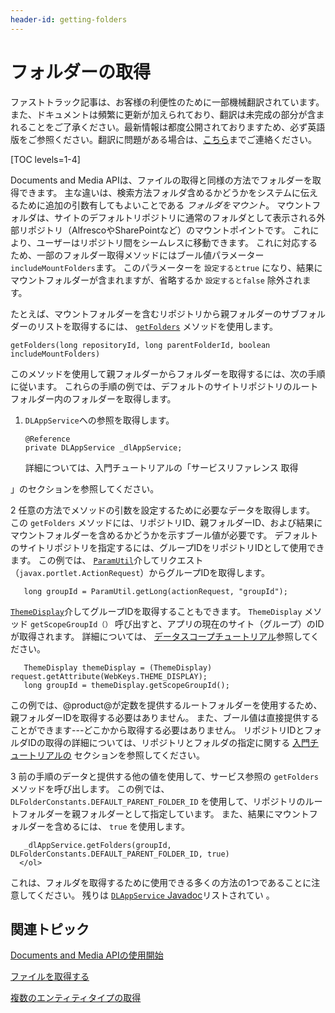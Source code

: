 ```yaml
---
header-id: getting-folders
---
```


# フォルダーの取得

<p class="alert alert-info"><span class="wysiwyg-color-blue120">ファストトラック記事は、お客様の利便性のために一部機械翻訳されています。また、ドキュメントは頻繁に更新が加えられており、翻訳は未完成の部分が含まれることをご了承ください。最新情報は都度公開されておりますため、必ず英語版をご参照ください。翻訳に問題がある場合は、<a href="mailto:support-content-jp@liferay.com">こちら</a>までご連絡ください。</span></p>

[TOC levels=1-4]

Documents and Media APIは、ファイルの取得と同様の方法でフォルダーを取得できます。 主な違いは、検索方法フォルダ含めるかどうかをシステムに伝えるために追加の引数有してもよいことである *フォルダをマウント*。 マウントフォルダは、サイトのデフォルトリポジトリに通常のフォルダとして表示される外部リポジトリ（AlfrescoやSharePointなど）のマウントポイントです。 これにより、ユーザーはリポジトリ間をシームレスに移動できます。 これに対応するため、一部のフォルダー取得メソッドにはブール値パラメーター `includeMountFolders`ます。 このパラメーターを `設定するとtrue` になり、結果にマウントフォルダーが含まれますが、省略するか `設定するとfalse` 除外されます。

たとえば、マウントフォルダーを含むリポジトリから親フォルダーのサブフォルダーのリストを取得するには、 [`getFolders`](@platform-ref@/7.1-latest/javadocs/portal-kernel/com/liferay/document/library/kernel/service/DLAppService.html#getFolders-long-long-boolean-) メソッドを使用します。

    getFolders(long repositoryId, long parentFolderId, boolean includeMountFolders)

このメソッドを使用して親フォルダーからフォルダーを取得するには、次の手順に従います。 これらの手順の例では、デフォルトのサイトリポジトリのルートフォルダー内のフォルダーを取得します。

1.  `DLAppService`への参照を取得します。
   
        @Reference
        private DLAppService _dlAppService;

    詳細については、入門チュートリアルの「サービスリファレンス</a> 取得

」のセクションを参照してください。</p></li> 
   
   2  任意の方法でメソッドの引数を設定するために必要なデータを取得します。 この `getFolders` メソッドには、リポジトリID、親フォルダーID、および結果にマウントフォルダーを含めるかどうかを示すブール値が必要です。 デフォルトのサイトリポジトリを指定するには、グループIDをリポジトリIDとして使用できます。 この例では、 [`ParamUtil`](@platform-ref@/7.1-latest/javadocs/portal-kernel/com/liferay/portal/kernel/util/ParamUtil.html)介してリクエスト（`javax.portlet.ActionRequest`）からグループIDを取得します。
  
       long groupId = ParamUtil.getLong(actionRequest, "groupId");
      
  
  [`ThemeDisplay`](@platform-ref@/7.1-latest/javadocs/portal-kernel/com/liferay/portal/kernel/theme/ThemeDisplay.html)介してグループIDを取得することもできます。 `ThemeDisplay` メソッド `getScopeGroupId（）` 呼び出すと、アプリの現在のサイト（グループ）のIDが取得されます。 詳細については、 [データスコープチュートリアル](/docs/7-1/tutorials/-/knowledge_base/t/data-scopes)参照してください。
  
       ThemeDisplay themeDisplay = (ThemeDisplay) request.getAttribute(WebKeys.THEME_DISPLAY);
       long groupId = themeDisplay.getScopeGroupId();
      
  
  この例では、@product@が定数を提供するルートフォルダーを使用するため、親フォルダーIDを取得する必要はありません。 また、ブール値は直接提供することができます---どこかから取得する必要はありません。 リポジトリIDとフォルダIDの取得の詳細については、リポジトリとフォルダの指定に関する [入門チュートリアルの](/docs/7-1/tutorials/-/knowledge_base/t/getting-started-with-the-documents-and-media-api) セクションを参照してください。

3  前の手順のデータと提供する他の値を使用して、サービス参照の `getFolders` メソッドを呼び出します。 この例では、 `DLFolderConstants.DEFAULT_PARENT_FOLDER_ID` を使用して、リポジトリのルートフォルダーを親フォルダーとして指定しています。 また、結果にマウントフォルダーを含めるには、 `true` を使用します。
  
       _dlAppService.getFolders(groupId, DLFolderConstants.DEFAULT_PARENT_FOLDER_ID, true)
      </ol> 

これは、フォルダを取得するために使用できる多くの方法の1つであることに注意してください。 残りは [`DLAppService` Javadoc](@platform-ref@/7.1-latest/javadocs/portal-kernel/com/liferay/document/library/kernel/service/DLAppService.html)リストされてい 。</p> 



## 関連トピック

[Documents and Media APIの使用開始](/docs/7-1/tutorials/-/knowledge_base/t/getting-started-with-the-documents-and-media-api)

[ファイルを取得する](/docs/7-1/tutorials/-/knowledge_base/t/getting-files)

[複数のエンティティタイプの取得](/docs/7-1/tutorials/-/knowledge_base/t/getting-multiple-entity-types)
